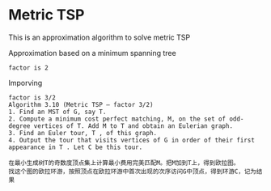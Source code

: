 # Metric TSP
This is an approximation algorithm to solve metric TSP

Approximation based on a minimum spanning tree

    factor is 2

Imporving

    factor is 3/2
    Algorithm 3.10 (Metric TSP – factor 3/2)
    1. Find an MST of G, say T.
    2. Compute a minimum cost perfect matching, M, on the set of odd-degree vertices of T. Add M to T and obtain an Eulerian graph.
    3. Find an Euler tour, T , of this graph.
    4. Output the tour that visits vertices of G in order of their first appearance in T . Let C be this tour.
    
    在最小生成树T的奇数度顶点集上计算最小费用完美匹配M。把M加到T上，得到欧拉图。
    找这个图的欧拉环游，按照顶点在欧拉环游中首次出现的次序访问G中顶点，得到环游C，记为结果

